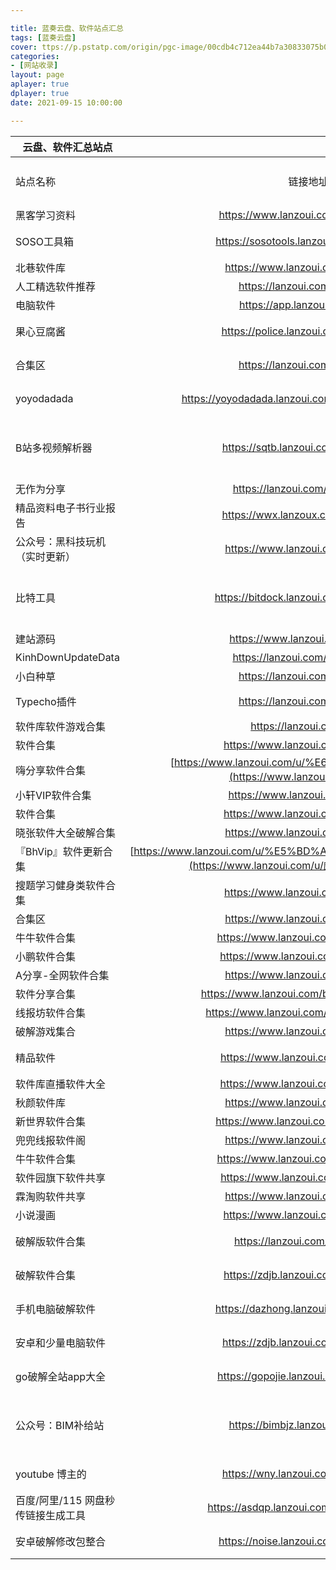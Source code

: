 ```yaml
---

title: 蓝奏云盘、软件站点汇总
tags: [蓝奏云盘]
cover: ttps://p.pstatp.com/origin/pgc-image/00cdb4c712ea44b7a30833075b0c637d
categories:
- [网站收录]
layout: page
aplayer: true
dplayer: true
date: 2021-09-15 10:00:00

---
```




| 云盘、软件汇总站点                 |                                                              |           |                            |                    |
| ---------------------------------- | :----------------------------------------------------------: | --------- | -------------------------- | ------------------ |
| 站点名称                           |                           链接地址                           | 密码      | 备注信息（有无失效）       | 分享人（可不填写） |
| 黑客学习资料                       |              https://www.lanzoui.com/b0ce8pmpc               | 无        | PDF文件                    | NOISE              |
| SOSO工具箱                         |           https://sosotools.lanzoui.com/b015bjrji            | C90W      | 办公表格工具               | NOISE              |
| 北巷软件库                         |               https://www.lanzoui.com/b325470                | 无        | APK                        | NOISE              |
| 人工精选软件推荐                   |                 https://lanzoui.com/b756387                  | 无        | APK                        | NOISE              |
| 电脑软件                           |                 https://app.lanzoui.com/s/wp                 | 无        | 压缩文件                   | NOISE              |
| 果心豆腐酱                         |             https://police.lanzoui.com/b015kfsoj             | 无        | 电脑软件抖音解析           | NOISE              |
| 合集区                             |                 https://lanzoui.com/b908456                  | 无        | 手机电脑软件汇总           | NOISE              |
| yoyodadada                         |       https://yoyodadada.lanzoui.com/u/yoyodadada#6h71       | 无        | 手机电脑软件汇总           | NOISE              |
| B站多视频解析器                    |              https://sqtb.lanzoui.com/b015c0ksh              | 无        | 就一个软件，官方更新同步站 | NOISE              |
| 无作为分享                         |                https://lanzoui.com/u/wuzuowei                | 无        | APK                        | NOISE              |
| 精品资料电子书行业报告             |              https://wwx.lanzoux.com/b0cdvkdfa               | 无        | 一些资料                   | NOISE              |
| 公众号：黑科技玩机（实时更新）     |               https://www.lanzoui.com/b281858                | 无        | 手机电脑软件汇总           | NOISE              |
| 比特工具                           |            https://bitdock.lanzoui.com/b01592vva             | 无        | 就一个软件，官方更新同步站 | NOISE              |
| 建站源码                           |               https://www.lanzoui.com/s/jz666                | 无        | 建站源码                   | NOISE              |
| KinhDownUpdateData                 |                https://lanzoui.com/s/KinhDown                | 无        | KinhDown                   | NOISE              |
| 小白种草                           |                 https://lanzoui.com/b587435                  | 无        | APK                        | NOISE              |
| Typecho插件                        |                 https://lanzoui.com/b967760                  | 无        | Typecho插件                | NOISE              |
| 软件库软件游戏合集                 |                  https://lanzoui.com/u/rjk                   | 无        | APK                        | NOISE              |
| 软件合集                           |              https://www.lanzoui.com/b098unlvi               | 无        | APK                        | NOISE              |
| 嗨分享软件合集                     | [https://www.lanzoui.com/u/%E6%8B%BD%E6%8B%BD](https://www.lanzoui.com/u/拽拽) | 无        | APK                        | NOISE              |
| 小轩VIP软件合集                    |                https://www.lanzoui.com/b76826                | 无        | APK                        | NOISE              |
| 软件合集                           |              https://www.lanzoui.com/b098unlvi               | 无        | APK                        | NOISE              |
| 晓张软件大全破解合集               |               https://www.lanzoui.com/b368370                | 无        | APK                        | NOISE              |
| 『BhVip』软件更新合集              | [https://www.lanzoui.com/u/%E5%BD%AA%E7%85%8CQQ1846055318](https://www.lanzoui.com/u/彪煌QQ1846055318) | 无        | APK                        | NOISE              |
| 搜题学习健身类软件合集             |              https://www.lanzoui.com/b0ejszlmf               | 无        | APK                        | NOISE              |
| 合集区                             |               https://www.lanzoui.com/b908456                | 无        | APK                        | NOISE              |
| 牛牛软件合集                       |              https://www.lanzoui.com/u/36277009              | 无        | APK                        | NOISE              |
| 小鹏软件合集                       |             https://www.lanzoui.com/u/xiaopengi              | 无        | APK                        | NOISE              |
| A分享-全网软件合集                 |               https://www.lanzoui.com/b205552                | 无        | APK                        | NOISE              |
| 软件分享合集                       |           https://www.lanzoui.com/b00z6rhzg?t=0802           | 无        | APK                        | NOISE              |
| 线报坊软件合集                     |            https://www.lanzoui.com/b60364#987456             | 无        | APK                        | NOISE              |
| 破解游戏集合                       |               https://www.lanzoui.com/b897234                | 无        | APK                        | NOISE              |
| 精品软件                           |              https://www.lanzoui.com/b069snbxg               | 无        | 手机电脑软件汇总           | NOISE              |
| 软件库直播软件大全                 |              https://www.lanzoui.com/b05f641g#               | 无        | APK                        | NOISE              |
| 秋颜软件库                         |               https://www.lanzoui.com/b341705                | 无        | APK                        | NOISE              |
| 新世界软件合集                     |             https://www.lanzoui.com/u/adminqizhu             | 无        | APK                        | NOISE              |
| 兜兜线报软件阁                     |               https://www.lanzoui.com/b133841                | 无        | APK                        | NOISE              |
| 牛牛软件合集                       |              https://www.lanzoui.com/u/36277009              | 无        | APK                        | NOISE              |
| 软件园旗下软件共享                 |              https://www.lanzoui.com/u/anxin666              | 无        | APK                        | NOISE              |
| 霖淘购软件共享                     |               https://www.lanzoui.com/b252370                | 无        | APK                        | NOISE              |
| 小说漫画                           |              https://www.lanzoui.com/b00taevfa               | 无        | APK                        | NOISE              |
| 破解版软件合集                     |                https://lanzoui.com/b00f5v42d                 | 无        | APK                        | 最rick的rick       |
| 破解软件合集                       |              https://zdjb.lanzoui.com/b010hxrdc              | 4pjc      | APK                        | 最rick的rick       |
| 手机电脑破解软件                   |            https://dazhong.lanzoui.com/b0ee9ctaj             | 无        | 安卓手机 电脑软件          | 最rick的rick       |
| 安卓和少量电脑软件                 |              https://zdjb.lanzoui.com/b00zmt4ne              | 无        | APK 少量exe                | 最rick的rick       |
| go破解全站app大全                  | [https://gopojie.lanzoui.com/b00z78rib ](https://gopojie.lanzoui.com/b00z78rib) | apaf      | go破解全站app大全          | Nai                |
| 公众号：BIM补给站                  |               https://bimbjz.lanzoux.com/s/BJZ               | 无        | 各类软件，win，苹果，安卓  | Nai                |
| youtube 博主的                     |              https://wny.lanzoui.com/b016pdopa               | 4rxw      | 手机电脑软件汇总           | NOISE              |
| 百度/阿里/115 网盘秒传链接生成工具 |           https://asdqp.lanzoui.com/b08slkeli#h5wv           | h5wv      |                            | NOISE              |
| 安卓破解修改包整合                 |             https://noise.lanzoui.com/b00ow5xpa              | 密码:35go |                            | NOISE              |